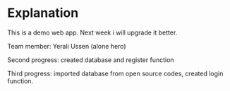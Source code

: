 # Explanation

This is a demo web app. Next week i will upgrade it better.

Team member:
Yerali Ussen  (alone hero)

Second progress: created database and register function

Third progress: imported database from open source codes, created login function. 
